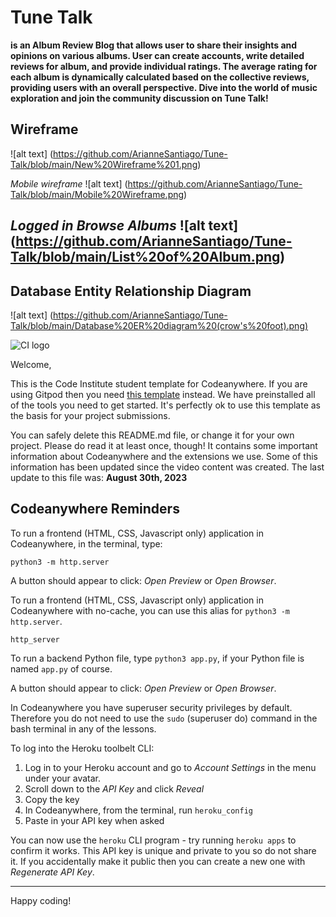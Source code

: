 # Tune Talk

**is an Album Review Blog that allows user to share their insights and opinions on various albums. User can create accounts, write detailed reviews for album, and provide individual ratings. The average rating for each album is dynamically calculated based on the collective reviews, providing users with an overall perspective. Dive into the world of music exploration and join the community discussion on Tune Talk!**

## Wireframe

![alt text] (https://github.com/ArianneSantiago/Tune-Talk/blob/main/New%20Wireframe%201.png)

*Mobile wireframe*
![alt text] (https://github.com/ArianneSantiago/Tune-Talk/blob/main/Mobile%20Wireframe.png)

*Logged in Browse Albums*
![alt text] (https://github.com/ArianneSantiago/Tune-Talk/blob/main/List%20of%20Album.png)
---

## Database Entity Relationship Diagram

![alt text] (https://github.com/ArianneSantiago/Tune-Talk/blob/main/Database%20ER%20diagram%20(crow's%20foot).png)

![CI logo](https://codeinstitute.s3.amazonaws.com/fullstack/ci_logo_small.png)

Welcome,

This is the Code Institute student template for Codeanywhere. If you are using Gitpod then you need [this template](https://github.com/Code-Institute-Org/gitpod-full-template) instead.  We have preinstalled all of the tools you need to get started. It's perfectly ok to use this template as the basis for your project submissions.

You can safely delete this README.md file, or change it for your own project. Please do read it at least once, though! It contains some important information about Codeanywhere and the extensions we use. Some of this information has been updated since the video content was created. The last update to this file was: **August 30th, 2023**

## Codeanywhere Reminders

To run a frontend (HTML, CSS, Javascript only) application in Codeanywhere, in the terminal, type:

`python3 -m http.server`

A button should appear to click: _Open Preview_ or _Open Browser_.

To run a frontend (HTML, CSS, Javascript only) application in Codeanywhere with no-cache, you can use this alias for `python3 -m http.server`.

`http_server`

To run a backend Python file, type `python3 app.py`, if your Python file is named `app.py` of course.

A button should appear to click: _Open Preview_ or _Open Browser_.

In Codeanywhere you have superuser security privileges by default. Therefore you do not need to use the `sudo` (superuser do) command in the bash terminal in any of the lessons.

To log into the Heroku toolbelt CLI:

1. Log in to your Heroku account and go to _Account Settings_ in the menu under your avatar.
2. Scroll down to the _API Key_ and click _Reveal_
3. Copy the key
4. In Codeanywhere, from the terminal, run `heroku_config`
5. Paste in your API key when asked

You can now use the `heroku` CLI program - try running `heroku apps` to confirm it works. This API key is unique and private to you so do not share it. If you accidentally make it public then you can create a new one with _Regenerate API Key_.

---

Happy coding!
